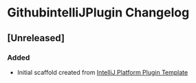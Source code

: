 <!-- Keep a Changelog guide -> https://keepachangelog.com -->

# GithubintelliJPlugin Changelog

## [Unreleased]
### Added
- Initial scaffold created from [IntelliJ Platform Plugin Template](https://github.com/JetBrains/intellij-platform-plugin-template)

